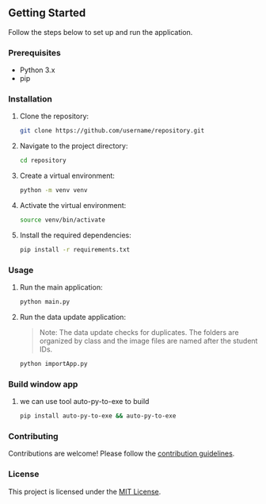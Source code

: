## Getting Started

Follow the steps below to set up and run the application.

### Prerequisites

- Python 3.x
- pip

### Installation

1. Clone the repository:

    ```bash
    git clone https://github.com/username/repository.git
    ```

2. Navigate to the project directory:

    ```bash
    cd repository
    ```

3. Create a virtual environment:

    ```bash
    python -m venv venv
    ```

4. Activate the virtual environment:

    ```bash
    source venv/bin/activate
    ```

5. Install the required dependencies:

    ```bash
    pip install -r requirements.txt
    ```

### Usage

1. Run the main application:

    ```bash
    python main.py
    ```

2. Run the data update application:

    > Note: The data update checks for duplicates. The folders are organized by class and the image files are named after the student IDs.

    ```bash
    python importApp.py
    ```
### Build window app
1. we can use tool auto-py-to-exe to build 
     ```bash
     pip install auto-py-to-exe && auto-py-to-exe
     ```

### Contributing

Contributions are welcome! Please follow the [contribution guidelines](CONTRIBUTING.md).

### License

This project is licensed under the [MIT License](LICENSE).
